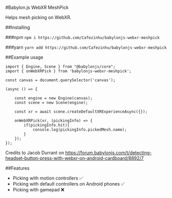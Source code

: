 #Babylon.js WebXR MeshPick

Helps mesh picking on WebXR.

##Installing

###npm
`npm i https://github.com/Cafezinhu/babylonjs-webxr-meshpick`

###yarn
`yarn add https://github.com/Cafezinhu/babylonjs-webxr-meshpick`

##Example usage

```
import { Engine, Scene } from "@babylonjs/core";
import { onWebXRPick } from 'babylonjs-webxr-meshpick';

const canvas = document.querySelector('canvas');

(async () => {

    const engine = new Engine(canvas);
    const scene = new Scene(engine);

    const xr = await scene.createDefaultXRExperienceAsync({});

    onWebXRPick(xr, (pickingInfo) => {
        if(pickingInfo.hit){
            console.log(pickingInfo.pickedMesh.name);
        }
    });
});
```

Credits to Jacob Durrant on 
https://forum.babylonjs.com/t/detecting-headset-button-press-with-webxr-on-android-cardboard/8892/7

##Features
- Picking with motion controllers ✅
- Picking with default controllers on Android phones ✅
- Picking with gamepad ❌
